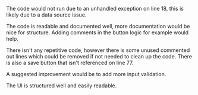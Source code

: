 The code would not run due to an unhandled exception on line 18,
this is likely due to a data source issue.

The code is readable and documented well, more documentation would be nice for structure.
Adding comments in the button logic for example would help.

There isn't any repetitive code, however there is some unused commented out lines
which could be removed if not needed to clean up the code.
There is also a save button that isn't referenced on line 77.

A suggested improvement would be to add more input validation.

The UI is structured well and easily readable.
